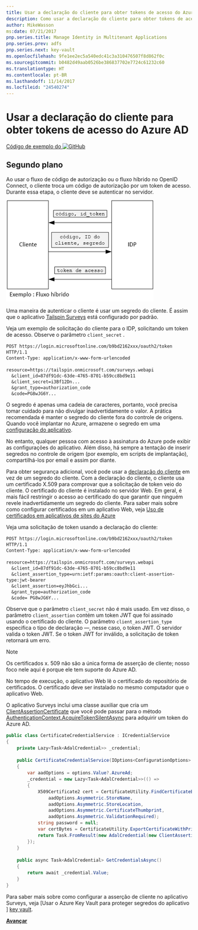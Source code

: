 ```yaml
---
title: Usar a declaração do cliente para obter tokens de acesso do Azure AD
description: Como usar a declaração do cliente para obter tokens de acesso do Azure AD.
author: MikeWasson
ms:date: 07/21/2017
pnp.series.title: Manage Identity in Multitenant Applications
pnp.series.prev: adfs
pnp.series.next: key-vault
ms.openlocfilehash: 9fe1ee2ec5a540edc41c3a310476507f8d862f0c
ms.sourcegitcommit: b0482d49aab0526be386837702e7724c61232c60
ms.translationtype: HT
ms.contentlocale: pt-BR
ms.lasthandoff: 11/14/2017
ms.locfileid: "24540274"
---
```

# <a name="use-client-assertion-to-get-access-tokens-from-azure-ad"></a>Usar a declaração do cliente para obter tokens de acesso do Azure AD

[Código de exemplo do ![GitHub](../_images/github.png)][sample application]

## <a name="background"></a>Segundo plano
Ao usar o fluxo de código de autorização ou o fluxo híbrido no OpenID Connect, o cliente troca um código de autorização por um token de acesso. Durante essa etapa, o cliente deve se autenticar no servidor.

![Segredo do cliente](./images/client-secret.png)

Uma maneira de autenticar o cliente é usar um segredo do cliente. É assim que o aplicativo [Tailspin Surveys][Surveys] está configurado por padrão.

Veja um exemplo de solicitação do cliente para o IDP, solicitando um token de acesso. Observe o parâmetro `client_secret` .

```
POST https://login.microsoftonline.com/b9bd2162xxx/oauth2/token HTTP/1.1
Content-Type: application/x-www-form-urlencoded

resource=https://tailspin.onmicrosoft.com/surveys.webapi
  &client_id=87df91dc-63de-4765-8701-b59cc8bd9e11
  &client_secret=i3Bf12Dn...
  &grant_type=authorization_code
  &code=PG8wJG6Y...
```

O segredo é apenas uma cadeia de caracteres, portanto, você precisa tomar cuidado para não divulgar inadvertidamente o valor. A prática recomendada é manter o segredo do cliente fora do controle de origens. Quando você implantar no Azure, armazene o segredo em uma [configuração do aplicativo][configure-web-app].

No entanto, qualquer pessoa com acesso à assinatura do Azure pode exibir as configurações do aplicativo. Além disso, há sempre a tentação de inserir segredos no controle de origem (por exemplo, em scripts de implantação), compartilhá-los por email e assim por diante.

Para obter segurança adicional, você pode usar a [declaração do cliente] em vez de um segredo do cliente. Com a declaração do cliente, o cliente usa um certificado X.509 para comprovar que a solicitação de token veio do cliente. O certificado do cliente é instalado no servidor Web. Em geral, é mais fácil restringir o acesso ao certificado do que garantir que ninguém revele inadvertidamente um segredo do cliente. Para saber mais sobre como configurar certificados em um aplicativo Web, veja [Uso de certificados em aplicativos de sites do Azure][using-certs-in-websites]

Veja uma solicitação de token usando a declaração do cliente:

```
POST https://login.microsoftonline.com/b9bd2162xxx/oauth2/token HTTP/1.1
Content-Type: application/x-www-form-urlencoded

resource=https://tailspin.onmicrosoft.com/surveys.webapi
  &client_id=87df91dc-63de-4765-8701-b59cc8bd9e11
  &client_assertion_type=urn:ietf:params:oauth:client-assertion-type:jwt-bearer
  &client_assertion=eyJhbGci...
  &grant_type=authorization_code
  &code= PG8wJG6Y...
```

Observe que o parâmetro `client_secret` não é mais usado. Em vez disso, o parâmetro `client_assertion` contém um token JWT que foi assinado usando o certificado do cliente. O parâmetro `client_assertion_type` especifica o tipo de declaração &mdash;, nesse caso, o token JWT. O servidor valida o token JWT. Se o token JWT for inválido, a solicitação de token retornará um erro.

> [!NOTE]
> Os certificados x. 509 não são a única forma de asserção de cliente; nosso foco nele aqui é porque ele tem suporte do Azure AD.
> 
> 

No tempo de execução, o aplicativo Web lê o certificado do repositório de certificados. O certificado deve ser instalado no mesmo computador que o aplicativo Web.

O aplicativo Surveys inclui uma classe auxiliar que cria um [ClientAssertionCertificate](/dotnet/api/microsoft.identitymodel.clients.activedirectory.clientassertioncertificate) que você pode passar para o método [AuthenticationContext.AcquireTokenSilentAsync](/dotnet/api/microsoft.identitymodel.clients.activedirectory.authenticationcontext.acquiretokensilentasync) para adquirir um token do Azure AD.

```csharp
public class CertificateCredentialService : ICredentialService
{
    private Lazy<Task<AdalCredential>> _credential;

    public CertificateCredentialService(IOptions<ConfigurationOptions> options)
    {
        var aadOptions = options.Value?.AzureAd;
        _credential = new Lazy<Task<AdalCredential>>(() =>
        {
            X509Certificate2 cert = CertificateUtility.FindCertificateByThumbprint(
                aadOptions.Asymmetric.StoreName,
                aadOptions.Asymmetric.StoreLocation,
                aadOptions.Asymmetric.CertificateThumbprint,
                aadOptions.Asymmetric.ValidationRequired);
            string password = null;
            var certBytes = CertificateUtility.ExportCertificateWithPrivateKey(cert, out password);
            return Task.FromResult(new AdalCredential(new ClientAssertionCertificate(aadOptions.ClientId, new X509Certificate2(certBytes, password))));
        });
    }

    public async Task<AdalCredential> GetCredentialsAsync()
    {
        return await _credential.Value;
    }
}
```

Para saber mais sobre como configurar a asserção de cliente no aplicativo Surveys, veja [Usar o Azure Key Vault para proteger segredos do aplicativo ] [ key vault].

[**Avançar**][key vault]

<!-- Links -->
[configure-web-app]: /azure/app-service-web/web-sites-configure/
[azure-management-portal]: https://portal.azure.com
[declaração do cliente]: https://tools.ietf.org/html/rfc7521
[key vault]: key-vault.md
[Setup-KeyVault]: https://github.com/mspnp/multitenant-saas-guidance/blob/master/scripts/Setup-KeyVault.ps1
[Surveys]: tailspin.md
[using-certs-in-websites]: https://azure.microsoft.com/blog/using-certificates-in-azure-websites-applications/

[sample application]: https://github.com/mspnp/multitenant-saas-guidance
